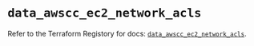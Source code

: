 # `data_awscc_ec2_network_acls`

Refer to the Terraform Registory for docs: [`data_awscc_ec2_network_acls`](https://registry.terraform.io/providers/hashicorp/awscc/0.70.0/docs/data-sources/ec2_network_acls).
